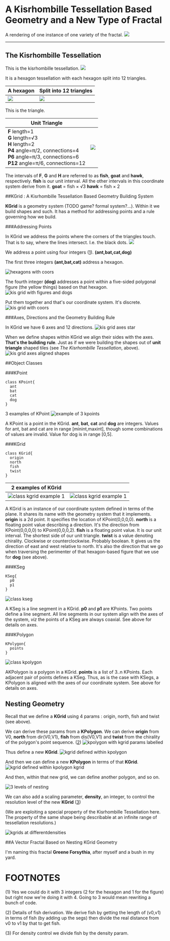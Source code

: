 # A Kisrhombille Tessellation Based Geometry and a New Type of Fractal

A rendering of one instance of one variety of the fractal.
![](pix/headerdecoration.png)

---

## The Kisrhombille Tessellation

This is the kisrhombille tessellation.
![](pix/kisrhombilletessellation.png)

It is a hexagon tessellation with each hexagon split into 12 triangles. 

| A hexagon | Split into 12 triangles   |
| --- | --- |
| ![](pix/hexunsplitty.png) | ![](pix/hexsplitty.png) |

This is the triangle.

| Unit Triangle |   |
|---|---|
|   **F** length=1<br>**G** length=√3<br>**H** length=2<br>**P4** angle=π/2, connections=4<br>**P6** angle=π/3, connections=6<br>**P12** angle=π/6, connections=12  | ![](pix/unittriangle.png) |

The intervals of **F**, **G** and **H** are referred to as **fish**, **goat** and **hawk**, respectively. 
**fish** is our unit interval. All the other intervals in this coordinate system derive from it.
**goat** = fish $\times$ √3
**hawk** = fish $\times$ 2

##KGrid : A Kisrhombille Tessellation Based Geometry Building System

**KGrid** is a geometry system (TODO game? formal system?...). Within it we build shapes and such. It has a method for addressing points and a rule governing how we build.

###Addressing Points

In KGrid we address the points where the corners of the triangles touch. That is to say, where the lines intersect. I.e. the black dots.
![](pix/kiswithdottedintersections.png)

We address a point using four integers ([1](TODO)). 
**(ant,bat,cat,dog)**

The first three integers **(ant,bat,cat)** address a hexagon. 

![hexagons with coors](pix/hexagonswithcoors.png) 

The fourth integer **(dog)** addresses a point within a five-sided polygonal figure (the yellow things) based on that hexagon.
![kis grid with figures and dogs](pix/kisgridfiguresanddogs.png)

Put them together and that's our coordinate system. It's discrete.
![kis grid with coors](pix/kisgridwithcoors.png)

###Axes, Directions and the Geometry Building Rule

In KGrid we have 6 axes and 12 directions. 
![kis grid axes star](pix/gridaxesstar.png)

When we define shapes within KGrid we align their sides with the axes. 
**That's the building rule**. Just as if we were building the shapes out of **unit triangle** shaped tiles (see *The Kisrhombille Tessellation*, above).
![kis grid axes aligned shapes](pix/gridwithaxesalignedshapes.png)

##Object Classes

###KPoint
 
    class KPoint{
      ant
      bat
      cat
      dog
    }

3 examples of KPoint
![example of 3 kpoints](pix/exampleof3kpoints.png) 

A KPoint is a point in the KGrid.
**ant**, **bat**, **cat** and **dog** are integers.
Values for ant, bat and cat are in range \[minint,maxint\], though some combinations of values are invalid.
Value for dog is in range \[0,5\].

###KGrid

    class KGrid{
      origin
      north
      fish
      twist
    }
    
| 2 examples of KGrid | |
| --- | --- |
| ![class kgrid example 1](pix/classkgridexample2.png) | ![class kgrid example 1](pix/classkgridexample3.png) |
    
A KGrid is an instance of our coordinate system defined in terms of the plane. It shares its name with the geometry system that it implements. 
**origin** is a 2d point. It specifies the location of KPoint(0,0,0,0).
**north** is a floating point value describing a direction. It's the direction from KPoint(0,0,0,0) to KPoint(0,0,0,2).
**fish** is a floating point value. It is our unit interval. The shortest side of our unit triangle. 
**twist** is a value denoting chirality. Clockwise or counterclockwise. Probably boolean. It gives us the direction of east and west relative to north. It's also the direction that we go when traversing the perimenter of that hexagon-based figure that we use for **dog** (see above).

###KSeg

    KSeg{
      p0
      p1
    }

![class kseg](pix/segs000.png)
    
A KSeg is a line segment in a KGrid.
**p0** and **p1** are KPoints. Two points define a line segment. All line segments in our system align with the axes of the system, *viz* the points of a KSeg are always coaxial. See above for details on axes.

###KPolygon

    KPolygon{
      points
    }

![class kpolygon](pix/kgridandkpolygons.png)
    
AKPolygon is a polygon in a KGrid.
**points** is a list of 3..n KPoints. Each adjacent pair of points defines a KSeg. Thus, as is the case with KSegs, a KPolygon is aligned with the axes of our coordinate system. See above for details on axes.

## Nesting Geometry

Recall that we define a **KGrid** using 4 params : origin, north, fish and twist (see above).

We can derive these params from a **KPolygon**. We can derive **origin** from V0, **north** from dir(V0,V1), **fish** from dis(V0,V1) and **twist** from the chirality of the polygon's point sequence. ([2]())
![kpolygon with kgrid params labelled](pix/kgriddefinedbykpolygon.png)

Thus define a new **KGrid**.
![kgrid defined within kpolygon](pix/kgridinsidekpolygon.png)

And then we can define a new **KPolygon** in terms of that **KGrid**.
![kgrid defined within kpolygon kgrid](pix/kgridinsidekpolygon.png)

And then, within that new grid, we can define another polygon, and so on.

![3 levels of nesting](pix/kgriddensities.png)

We can also add a scaling parameter, **density**, an integer, to control the resolution level of the new **KGrid** ([3]())

(We are exploiting a special property of the Kisrhombille Tessellation here. The property of the same shape being describable at an infinite range of tessellation resolutions.)

![kgrids at differentdensities](pix/kgriddensities.png)








##A Vector Fractal Based on Nesting KGrid Geometry



I'm naming this fractal **Greene Forsythia**, after myself and a bush in my yard.

# FOOTNOTES

(1) Yes we could do it with 3 integers (2 for the hexagon and 1 for the figure) but right now we're doing it with 4. Going to 3 would mean rewriting a bunch of code.

(2) Details of fish derivation. We derive fish by getting the length of (v0,v1) in terms of fish (by adding up the segs) then divide the real distance from v0 to v1 by that to get fish.

(3) For density control we divide fish by the density param.





